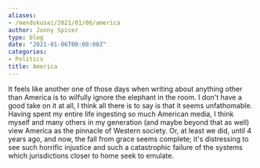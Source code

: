 ```yaml
---
aliases:
- /mendokusai/2021/01/06/america
author: Jonny Spicer
type: blog
date: "2021-01-06T00:00:00Z"
categories:
- Politics
title: America
---
```

It feels like another one of those days when writing about anything other than America is to wilfully ignore the elephant in the room. I don't have a good take on it at all, I think
all there is to say is that it seems unfathomable. Having spent my entire life ingesting so much American media, I think myself and many others in my generation (and maybe
beyond that as well) view America as the pinnacle of Western society. Or, at least we did, until 4 years ago, and now, the fall from grace seems complete; it's distressing to see
such horrific injustice and such a catastrophic failure of the systems which jurisdictions closer to home seek to emulate.
